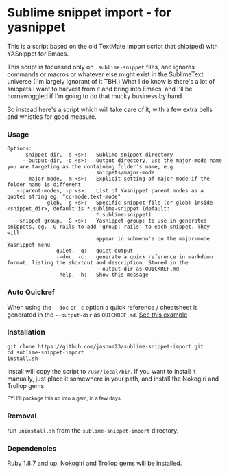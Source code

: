 # Sublime snippet import - for yasnippet

This is a script based on the old TextMate import script that
ship(ped) with YASnippet for Emacs.

This script is focussed only on `.sublime-snippet` files, and ignores
commands or macros or whatever else might exist in the SublimeText
universe (I'm largely ignorant of it TBH.)  What I do know is there's
a lot of snippets I want to harvest from it and bring into Emacs, and
I'll be hornswoggled if I'm going to do that mucky business by hand.

So instead here's a script which will take care of it, with a few
extra bells and whistles for good measure.

### Usage

    Options:
        --snippet-dir, -d <s>:   Sublime-snippet directory
         --output-dir, -o <s>:   Output directory, use the major-mode name you are targeting as the containing folder's name, e.g.
                                 snippets/major-mode
         --major-mode, -m <s>:   Explicit setting of major-mode if the folder name is different
       --parent-modes, -p <s>:   List of Yasnippet parent modes as a quoted string eg. "cc-mode,text-mode"
               --glob, -g <s>:   Specific snippet file (or glob) inside <snippet_dir>, default is *.sublime-snippet (default:
                                 *.sublime-snippet)
      --snippet-group, -G <s>:   Yasnippet group: to use in generated snippets, eg. -G rails to add 'group: rails' to each snippet. They will
                                 appear in submenu's on the major-mode Yasnippet menu
                  --quiet, -q:   quiet output
                    --doc, -c:   generate a quick reference in markdown format, listing the shortcut and description. Stored in the
                                 --output-dir as QUICKREF.md
                   --help, -h:   Show this message


### Auto Quickref

When using the `--doc` or `-c` option a quick reference / cheatsheet
is generated in the `--output-dir` as `QUICKREF.md`. [See this example](https://gist.github.com/jasonm23/6396154)

### Installation

    git clone https://github.com/jasonm23/sublime-snippet-import.git
    cd sublime-snippet-import
    install.sh

Install will copy the script to `/usr/local/bin`. If you want to install 
it manually, just place it somewhere in your path, and install the Nokogiri and
Trollop gems.

<sup>FYI I'll package this up into a gem, in a few days.</sup>

### Removal

run `uninstall.sh` from the `sublime-snippet-import` directory. 

### Dependencies

Ruby 1.8.7 and up.  Nokogiri and Trollop gems will be installed.

